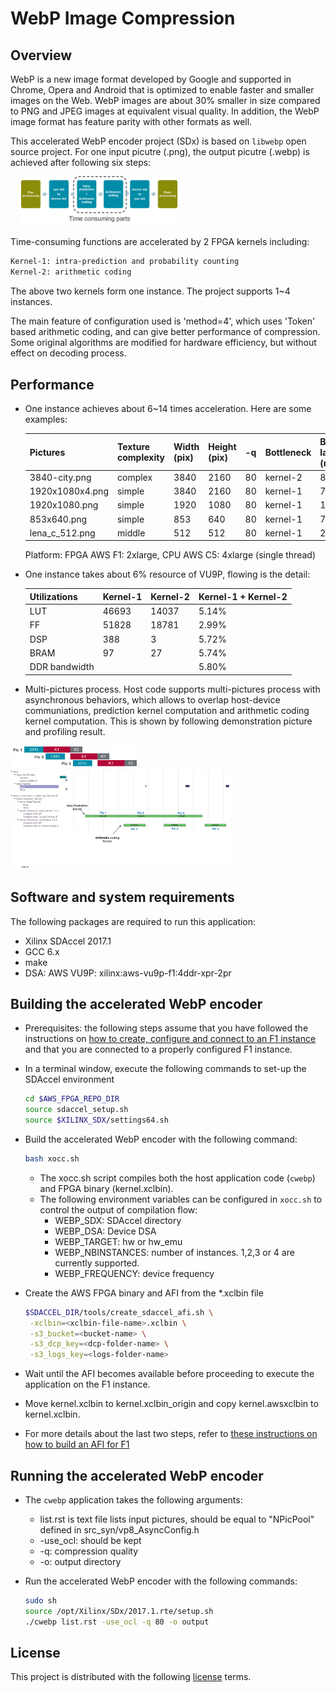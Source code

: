 # WebP Image Compression

## Overview
WebP is a new image format developed by Google and supported in Chrome, Opera and Android that is optimized to enable faster and smaller images on the Web.
WebP images are about 30% smaller in size compared to PNG and JPEG images at equivalent visual quality. In addition, the WebP image format has feature parity with other formats as well.

This accelerated WebP encoder project (SDx) is based on `libwebp` open source project. For one input picutre (.png), the output picutre (.webp) is achieved after following six steps:

    <img src="./imgforreadme/webp_steps.png" width="50%" height="50%">

Time-consuming functions are accelerated by 2 FPGA kernels including:

  ```bash
  Kernel-1: intra-prediction and probability counting
  Kernel-2: arithmetic coding
  ```
The above two kernels form one instance. The project supports 1~4 instances.

The main feature of configuration used is 'method=4', which uses 'Token' based arithmetic coding, and can give better performance of compression.
Some original algorithms are modified for hardware efficiency, but without effect on decoding process.

## Performance
* One instance achieves about 6~14 times acceleration. Here are some examples:
  
    | Pictures | Texture complexity | Width (pix) | Height (pix) | -q | Bottleneck | Bottleneck latency (ms) | Freq (MHz) | Throughput FPGA AWS F1 (MB/s) | Throughput CPU AWS C5 (MB/s) | Speed up |
    | -------- | ------------------ | ----------- | ------------ | -- | ---------- | ----------------------- | ---------- | ---------------------------- | ----------------------------- | --------- |
    | 3840-city.png   | complex | 3840 | 2160 | 80 | kernel-2 | 87.93 | 250 | 141.49 | 18.46 | 7.67  |
    | 1920x1080x4.png | simple  | 3840 | 2160 | 80 | kernel-1 | 74.96 | 250 | 167.23 | 16.17 | 10.34 |
    | 1920x1080.png   | simple  | 1920 | 1080 | 80 | kernel-1 | 18.60 | 250 | 168.47 | 11.85 | 14.22 |
    | 853x640.png     | simple  | 853  | 640  | 80 | kernel-1 | 74.96 | 250 | 165.98 | 20.97 | 7.92  |
    | lena_c_512.png  | middle  | 512  | 512  | 80 | kernel-1 | 2.84  | 250 | 138.46 | 21.32 | 6.50  |
  
    Platform: FPGA AWS F1: 2xlarge, CPU AWS C5: 4xlarge (single thread)

* One instance takes about 6% resource of VU9P, flowing is the detail:

    | Utilizations  |   Kernel-1   |   Kernel-2   | Kernel-1 + Kernel-2 |
    | ------------  |   --------   |   --   | ----------- |
    | LUT |           46693  |  14037 |  5.14%  |
    | FF  |           51828  |  18781 |  2.99%  |
    | DSP |            388   |    3   |  5.72%  |
    | BRAM |           97    |   27   |  5.74%  |
    | DDR bandwidth |        |        |  5.80%  |

* Multi-pictures process. Host code supports multi-pictures process with asynchronous behaviors, which allows to overlap host-device communiations, prediction kernel computation and arithmetic coding kernel computation. This is shown by following demonstration picture and profiling result.

 <img src="./imgforreadme/webp_overlap.png" width="40%" height="40%">
 
 <img src="./imgforreadme/webp_profiling.png" width="70%" height="70%">

## Software and system requirements
The following packages are required to run this application:
* Xilinx SDAccel 2017.1
* GCC 6.x
* make
* DSA: AWS VU9P: xilinx:aws-vu9p-f1:4ddr-xpr-2pr




## Building the accelerated WebP encoder

* Prerequisites: the following steps assume that you have followed the instructions on [how to create, configure and connect to an F1 instance](https://github.com/Xilinx/SDAccel_Examples/wiki/Create,-configure-and-test-an-AWS-F1-instance) and that you are connected to a properly configured F1 instance.

* In a terminal window, execute the following commands to set-up the SDAccel environment
    ```bash
    cd $AWS_FPGA_REPO_DIR  
    source sdaccel_setup.sh
    source $XILINX_SDX/settings64.sh 
    ```

* Build the accelerated WebP encoder with the following command:
    ```bash
    bash xocc.sh
    ```
	- The xocc.sh script compiles both the host application code (`cwebp`) and FPGA binary (kernel.xclbin).
	- The following environment variables can be configured in `xocc.sh` to control the output of compilation flow:
		- WEBP_SDX: SDAccel directory
		- WEBP_DSA: Device DSA
		- WEBP_TARGET: hw or hw_emu
		- WEBP_NBINSTANCES: number of instances. 1,2,3 or 4 are currently supported.
		- WEBP_FREQUENCY: device frequency

* Create the AWS FPGA binary and AFI from the *.xclbin file
   ```bash
   $SDACCEL_DIR/tools/create_sdaccel_afi.sh \
	-xclbin=<xclbin-file-name>.xclbin \
	-s3_bucket=<bucket-name> \
	-s3_dcp_key=<dcp-folder-name> \
	-s3_logs_key=<logs-folder-name>
   ```

* Wait until the AFI becomes available before proceeding to execute the application on the F1 instance.

* Move kernel.xclbin to kernel.xclbin_origin and copy kernel.awsxclbin to kernel.xclbin.

* For more details about the last two steps, refer to [these instructions on how to build an AFI for F1](https://github.com/Xilinx/SDAccel_Examples/wiki/Create,-configure-and-test-an-AWS-F1-instance#build-the-host-application-and-fpga-binary-to-execute-on-f1)

## Running the accelerated WebP encoder

* The `cwebp` application takes the following arguments:
    - list.rst is text file lists input pictures, should be equal to "NPicPool" defined in src_syn/vp8_AsyncConfig.h
    - -use_ocl: should be kept
    - -q: compression quality
    - -o: output directory

* Run the accelerated WebP encoder with the following commands:
    ```sh
    sudo sh
    source /opt/Xilinx/SDx/2017.1.rte/setup.sh   
    ./cwebp list.rst -use_ocl -q 80 -o output 
    ```
    
## License 
This project is distributed with the following [license][] terms. 

[license]: license.md
